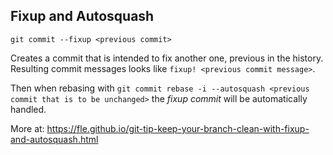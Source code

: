 ## Fixup and Autosquash

`git commit --fixup <previous commit>`

Creates a commit that is intended to fix another one, previous in the history. Resulting
commit messages looks like `fixup! <previous commit message>`.

Then when rebasing with `git commit rebase -i --autosquash <previous commit that is to be unchanged>`
the _fixup commit_ will be automatically handled.

More at: https://fle.github.io/git-tip-keep-your-branch-clean-with-fixup-and-autosquash.html


